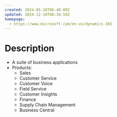 ```yaml
---
created: 2024-05-28T06:40:09Z
updated: 2024-12-10T08:34:59Z
homepage:
  - https://www.microsoft.com/en-us/dynamics-365
---
```

# Description
- A suite of business applications
- Products:
	- Sales
	- Customer Service
	- Customer Voice
	- Field Service
	- Customer Insights
	- Finance
	- Supply Chain Management
	- Business Central